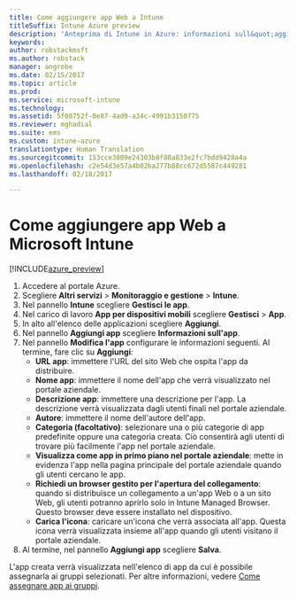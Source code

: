 ```yaml
---
title: Come aggiungere app Web a Intune
titleSuffix: Intune Azure preview
description: 'Anteprima di Intune in Azure: informazioni sull&quot;aggiunta di app Web a Intune.'
keywords: 
author: robstackmsft
ms.author: robstack
manager: angrobe
ms.date: 02/15/2017
ms.topic: article
ms.prod: 
ms.service: microsoft-intune
ms.technology: 
ms.assetid: 5f08752f-0e87-4ad9-a34c-4991b3150775
ms.reviewer: mghadial
ms.suite: ems
ms.custom: intune-azure
translationtype: Human Translation
ms.sourcegitcommit: 153cce3809e24303b8f88a833e2fc7bdd9428a4a
ms.openlocfilehash: c2e54d3e57a4b02ba277b88cc672d5587c449281
ms.lasthandoff: 02/18/2017

---
```


# <a name="how-to-add-web-apps-to-microsoft-intune"></a>Come aggiungere app Web a Microsoft Intune

[!INCLUDE[azure_preview](../includes/azure_preview.md)]

1. Accedere al portale Azure.
2. Scegliere **Altri servizi** > **Monitoraggio e gestione** > **Intune**.
3. Nel pannello **Intune** scegliere **Gestisci le app**.
4. Nel carico di lavoro **App per dispositivi mobili** scegliere **Gestisci** > **App**.
5. In alto all'elenco delle applicazioni scegliere **Aggiungi**.
6. Nel pannello **Aggiungi app** scegliere **Informazioni sull'app**.
7. Nel pannello **Modifica l'app** configurare le informazioni seguenti. Al termine, fare clic su **Aggiungi**:
    - **URL app**: immettere l'URL del sito Web che ospita l'app da distribuire.
    - **Nome app**: immettere il nome dell'app che verrà visualizzato nel portale aziendale.
    - **Descrizione app**: immettere una descrizione per l'app. La descrizione verrà visualizzata dagli utenti finali nel portale aziendale.
    - **Autore**: immettere il nome dell'autore dell'app.
    - **Categoria (facoltativo)**: selezionare una o più categorie di app predefinite oppure una categoria creata. Ciò consentirà agli utenti di trovare più facilmente l'app nel portale aziendale.
    - **Visualizza come app in primo piano nel portale aziendale**: mette in evidenza l'app nella pagina principale del portale aziendale quando gli utenti cercano le app.
    - **Richiedi un browser gestito per l'apertura del collegamento**: quando si distribuisce un collegamento a un'app Web o a un sito Web, gli utenti potranno aprirlo solo in Intune Managed Browser. Questo browser deve essere installato nel dispositivo.
    - **Carica l'icona**: caricare un'icona che verrà associata all'app. Questa icona verrà visualizzata insieme all'app quando gli utenti visitano il portale aziendale.
8. Al termine, nel pannello **Aggiungi app** scegliere **Salva**.

L'app creata verrà visualizzata nell'elenco di app da cui è possibile assegnarla ai gruppi selezionati. Per altre informazioni, vedere [Come assegnare app ai gruppi](/intune-azure/manage-apps/deploy-apps).
